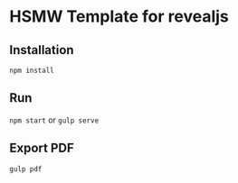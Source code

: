 # HSMW Template for revealjs

## Installation 
`npm install`

## Run
`npm start`
or 
`gulp serve`

## Export PDF
`gulp pdf`